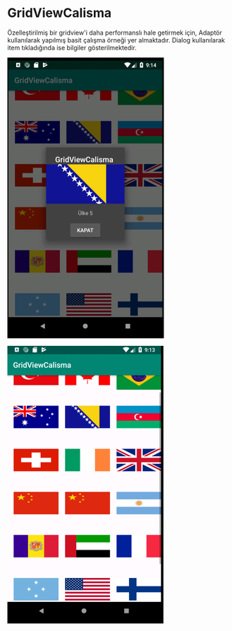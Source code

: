 # GridViewCalisma

Özelleştirilmiş bir gridview'i daha performanslı hale getirmek için, Adaptör kullanılarak yapılmış basit çalışma örneği yer almaktadır.
Dialog kullanılarak item tıkladığında ise bilgiler gösterilmektedir.

![alt text](https://github.com/ihaydinn/GridViewCalisma/blob/master/Screenshot_3.png)

![alt text](https://github.com/ihaydinn/GridViewCalisma/blob/master/Screenshot_2.png)
